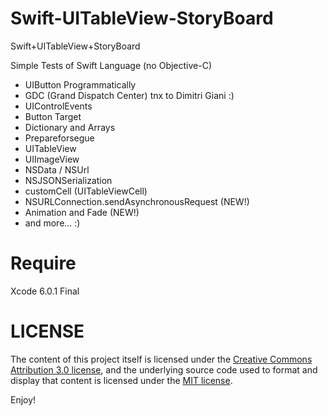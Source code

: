 Swift-UITableView-StoryBoard
============================

Swift+UITableView+StoryBoard

Simple Tests of Swift Language (no Objective-C)

+ UIButton Programmatically
+ GDC (Grand Dispatch Center) tnx to Dimitri Giani :)
+ UIControlEvents
+ Button Target
+ Dictionary and Arrays
+ Prepareforsegue
+ UITableView
+ UIImageView
+ NSData / NSUrl
+ NSJSONSerialization
+ customCell (UITableViewCell)
+ NSURLConnection.sendAsynchronousRequest (NEW!)
+ Animation and Fade (NEW!)
+ and more... :)




<h1>Require</h1>
Xcode 6.0.1 Final

<h1>LICENSE</h1>
The content of this project itself is licensed under the
<a href="http://creativecommons.org/licenses/by/3.0/us/deed.en_US">Creative Commons Attribution 3.0 license</a>,
and the underlying source code used to format and display that content
is licensed under the <a href="http://opensource.org/licenses/mit-license.php">MIT license</a>.

Enjoy!
